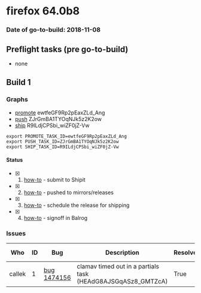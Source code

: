 # firefox 64.0b8

### Date of go-to-build: 2018-11-08

## Preflight tasks (pre go-to-build)
- none

## Build 1  

### Graphs
* [promote](https://tools.taskcluster.net/push-inspector/#/ewtfeGF9Rp2pEaxZLd_Ang) ewtfeGF9Rp2pEaxZLd_Ang
* [push](https://tools.taskcluster.net/push-inspector/#/ZJrGmBA1TYOqNJk5z2K2ow) ZJrGmBA1TYOqNJk5z2K2ow
* [ship](https://tools.taskcluster.net/push-inspector/#/R9ILdjCPSbi_wiZF0jZ-Vw) R9ILdjCPSbi_wiZF0jZ-Vw
```
export PROMOTE_TASK_ID=ewtfeGF9Rp2pEaxZLd_Ang
export PUSH_TASK_ID=ZJrGmBA1TYOqNJk5z2K2ow
export SHIP_TASK_ID=R9ILdjCPSbi_wiZF0jZ-Vw
```


#### Status
- [x] 1.  [how-to](https://wiki.mozilla.org/Release:Release_Automation_on_Mercurial:Starting_a_Release#Submit_to_Ship_It)  - submit to Shipit
- [x] 2.  [how-to](https://github.com/mozilla-releng/releasewarrior-2.0/blob/master/docs/release-promotion/desktop/howto.md#push-artifacts-to-releases-directory)  - pushed to mirrors/releases
- [x] 3.  [how-to](https://github.com/mozilla-releng/releasewarrior-2.0/blob/master/docs/release-promotion/desktop/howto.md#ship-the-release)  - schedule the release for shipping
- [x] 4.  [how-to](https://github.com/mozilla-releng/releasewarrior-2.0/blob/master/docs/release-promotion/desktop/howto.md#obtain-sign-offs-for-changes)  - signoff in Balrog

### Issues
| Who                 | ID               | Bug                                                                 | Description                | Resolved                | Future Threat                |
| ------------------- | ---------------- | ------------------------------------------------------------------- | -------------------------- | ----------------------- | ---------------------------- |
| callek  | 1 | [bug 1474156](https://bugzil.la/1474156)        | clamav timed out in a partials task (HEAdG8AJSGqASz8_GMTZcA) | True | True |


